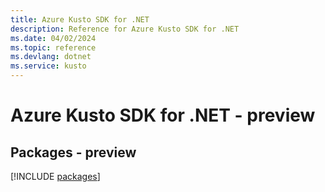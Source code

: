 ```yaml
---
title: Azure Kusto SDK for .NET
description: Reference for Azure Kusto SDK for .NET
ms.date: 04/02/2024
ms.topic: reference
ms.devlang: dotnet
ms.service: kusto
---
```

# Azure Kusto SDK for .NET - preview
## Packages - preview
[!INCLUDE [packages](kusto-index.md)]
